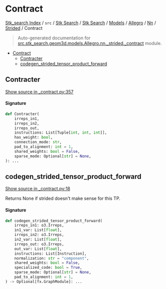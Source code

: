 # Contract

[Stk_search Index](../../../../../../../README.md#stk_search-index) / `src` / [Stk Search](../../../../../index.md#stk-search) / [Stk Search](../../../../../index.md#stk-search) / [Models](../../../index.md#models) / [Allegro](../../index.md#allegro) / [Nn](../index.md#nn) / [Strided](./index.md#strided) / Contract

> Auto-generated documentation for [src.stk_search.geom3d.models.Allegro.nn._strided._contract](https://github.com/mohammedazzouzi15/STK_search/blob/main/src/stk_search/geom3d/models/Allegro/nn/_strided/_contract.py) module.

- [Contract](#contract)
  - [Contracter](#contracter)
  - [codegen_strided_tensor_product_forward](#codegen_strided_tensor_product_forward)

## Contracter

[Show source in _contract.py:357](https://github.com/mohammedazzouzi15/STK_search/blob/main/src/stk_search/geom3d/models/Allegro/nn/_strided/_contract.py#L357)

#### Signature

```python
def Contracter(
    irreps_in1,
    irreps_in2,
    irreps_out,
    instructions: List[Tuple[int, int, int]],
    has_weight: bool,
    connection_mode: str,
    pad_to_alignment: int = 1,
    shared_weights: bool = False,
    sparse_mode: Optional[str] = None,
): ...
```



## codegen_strided_tensor_product_forward

[Show source in _contract.py:18](https://github.com/mohammedazzouzi15/STK_search/blob/main/src/stk_search/geom3d/models/Allegro/nn/_strided/_contract.py#L18)

Returns None if strided doesn't make sense for this TP.

#### Signature

```python
def codegen_strided_tensor_product_forward(
    irreps_in1: o3.Irreps,
    in1_var: List[float],
    irreps_in2: o3.Irreps,
    in2_var: List[float],
    irreps_out: o3.Irreps,
    out_var: List[float],
    instructions: List[Instruction],
    normalization: str = "component",
    shared_weights: bool = False,
    specialized_code: bool = True,
    sparse_mode: Optional[str] = None,
    pad_to_alignment: int = 1,
) -> Optional[fx.GraphModule]: ...
```